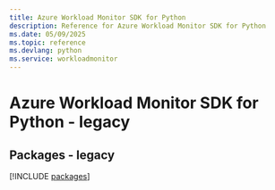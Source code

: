 ```yaml
---
title: Azure Workload Monitor SDK for Python
description: Reference for Azure Workload Monitor SDK for Python
ms.date: 05/09/2025
ms.topic: reference
ms.devlang: python
ms.service: workloadmonitor
---
```

# Azure Workload Monitor SDK for Python - legacy
## Packages - legacy
[!INCLUDE [packages](workload-monitor-index.md)]